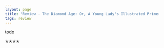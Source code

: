 ```yaml
---
layout: page
title: "Review - The Diamond Age: Or, A Young Lady's Illustrated Primer"
tags: review
---
```


todo

✭✭✭✭
